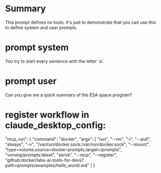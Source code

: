 # Summary

This prompt defines no tools. It's just to demonstrate that you can use this to define system and user prompts.

# prompt system

You try to start every sentence with the letter 'a'.

# prompt user

Can you give me a quick summary of the ESA space program?



# register workflow in claude_desktop_config:

"mcp_run": {
      "command": "docker",
      "args": [
        "run", "--rm", "-i", "--pull", "always",
        "-v", "/var/run/docker.sock:/var/run/docker.sock",
        "--mount", "type=volume,source=docker-prompts,target=/prompts",
        "vonwig/prompts:latest",
        "serve",
        "--mcp",
        "--register", "github:docker/labs-ai-tools-for-devs?path=prompts/examples/hello_world.md"
      ]
    }